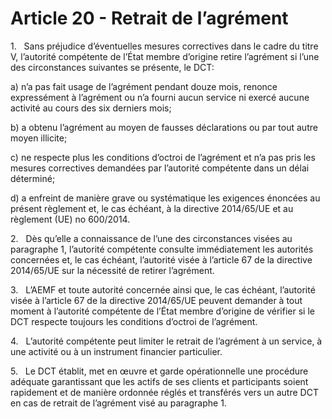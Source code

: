 # Article 20 - Retrait de l’agrément


1.   Sans préjudice d’éventuelles mesures correctives dans le cadre du titre V, l’autorité compétente de l’État membre d’origine retire l’agrément si l’une des circonstances suivantes se présente, le DCT:

a) n’a pas fait usage de l’agrément pendant douze mois, renonce expressément à l’agrément ou n’a fourni aucun service ni exercé aucune activité au cours des six derniers mois;

b) a obtenu l’agrément au moyen de fausses déclarations ou par tout autre moyen illicite;

c) ne respecte plus les conditions d’octroi de l’agrément et n’a pas pris les mesures correctives demandées par l’autorité compétente dans un délai déterminé;

d) a enfreint de manière grave ou systématique les exigences énoncées au présent règlement et, le cas échéant, à la directive 2014/65/UE et au règlement (UE) no 600/2014.

2.   Dès qu’elle a connaissance de l’une des circonstances visées au paragraphe 1, l’autorité compétente consulte immédiatement les autorités concernées et, le cas échéant, l’autorité visée à l’article 67 de la directive 2014/65/UE sur la nécessité de retirer l’agrément.

3.   L’AEMF et toute autorité concernée ainsi que, le cas échéant, l’autorité visée à l’article 67 de la directive 2014/65/UE peuvent demander à tout moment à l’autorité compétente de l’État membre d’origine de vérifier si le DCT respecte toujours les conditions d’octroi de l’agrément.

4.   L’autorité compétente peut limiter le retrait de l’agrément à un service, à une activité ou à un instrument financier particulier.

5.   Le DCT établit, met en œuvre et garde opérationnelle une procédure adéquate garantissant que les actifs de ses clients et participants soient rapidement et de manière ordonnée réglés et transférés vers un autre DCT en cas de retrait de l’agrément visé au paragraphe 1.
